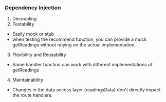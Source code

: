 ### Dependency Injection

1. Decoupling
2. Testability
 -  Easily mock or stub
 -  when testing the recommend function, you can provide a mock getReadings without relying on the actual implementation.
3. Flexibility and Reusability
 - Same handler function can work with different implementations of getReadings
4. Maintainability
  - Changes in the data access layer (readingsData) don't directly impact the route handlers.